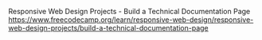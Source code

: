 Responsive Web Design Projects - Build a Technical Documentation Page  
https://www.freecodecamp.org/learn/responsive-web-design/responsive-web-design-projects/build-a-technical-documentation-page
